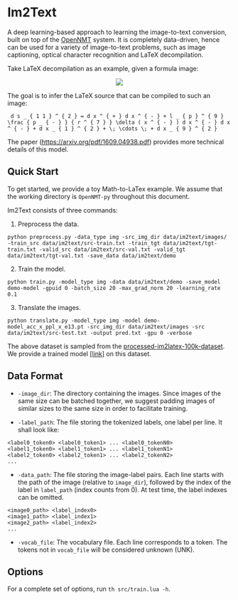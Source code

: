 # Im2Text

A deep learning-based approach to learning the image-to-text conversion, built on top of the <a href="http://opennmt.net/">OpenNMT</a> system. It is completely data-driven, hence can be used for a variety of image-to-text problems, such as image captioning, optical character recognition and LaTeX decompilation. 

Take LaTeX decompilation as an example, given a formula image:

<p align="center"><img src="http://lstm.seas.harvard.edu/latex/results/website/images/119b93a445-orig.png"></p>

The goal is to infer the LaTeX source that can be compiled to such an image:

```
 d s _ { 1 1 } ^ { 2 } = d x ^ { + } d x ^ { - } + l _ { p } ^ { 9 } \frac { p _ { - } } { r ^ { 7 } } \delta ( x ^ { - } ) d x ^ { - } d x ^ { - } + d x _ { 1 } ^ { 2 } + \; \cdots \; + d x _ { 9 } ^ { 2 } 
```

The paper (https://arxiv.org/pdf/1609.04938.pdf) provides more technical details of this model.

## Quick Start

To get started, we provide a toy Math-to-LaTex example. We assume that the working directory is `OpenNMT-py` throughout this document.

Im2Text consists of three commands:

1) Preprocess the data.

```
python preprocess.py -data_type img -src_img_dir data/im2text/images/ -train_src data/im2text/src-train.txt -train_tgt data/im2text/tgt-train.txt -valid_src data/im2text/src-val.txt -valid_tgt data/im2text/tgt-val.txt -save_data data/im2text/demo
```

2) Train the model.

```
python train.py -model_type img -data data/im2text/demo -save_model demo-model -gpuid 0 -batch_size 20 -max_grad_norm 20 -learning_rate 0.1
```

3) Translate the images.

```
python translate.py -model_type img -model demo-model_acc_x_ppl_x_e13.pt -src_img_dir data/im2text/images -src data/im2text/src-test.txt -output pred.txt -gpu 0 -verbose
```

The above dataset is sampled from the [processed-im2latex-100k-dataset](http://lstm.seas.harvard.edu/latex/py-processed-im2latex-100k-dataset.tgz). We provide a trained model [[link]](http://lstm.seas.harvard.edu/latex/py-model.pt) on this dataset.

## Data Format

* `-image_dir`: The directory containing the images. Since images of the same size can be batched together, we suggest padding images of similar sizes to the same size in order to facilitate training.

* `-label_path`: The file storing the tokenized labels, one label per line. It shall look like:
```
<label0_token0> <label0_token1> ... <label0_tokenN0>
<label1_token0> <label1_token1> ... <label1_tokenN1>
<label2_token0> <label2_token1> ... <label2_tokenN2>
...
```

* `-data_path`: The file storing the image-label pairs. Each line starts with the path of the image (relative to `image_dir`), followed by the index of the label in `label_path` (index counts from 0). At test time, the label indexes can be omitted.
```
<image0_path> <label_index0>
<image1_path> <label_index1>
<image2_path> <label_index2>
...
```

* `-vocab_file`: The vocabulary file. Each line corresponds to a token. The tokens not in `vocab_file` will be considered unknown (UNK).


## Options

For a complete set of options, run `th src/train.lua -h`.

